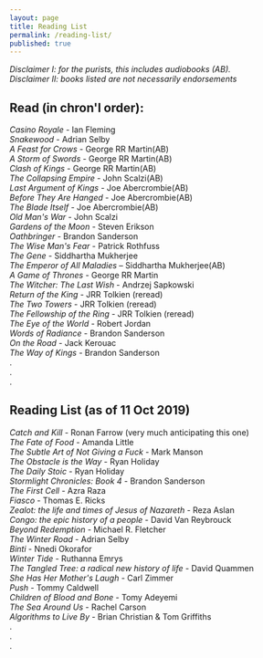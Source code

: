 ```yaml
---
layout: page
title: Reading List
permalink: /reading-list/
published: true
---
```

*Disclaimer I: for the purists, this includes audiobooks (AB).*
<br>
*Disclaimer II: books listed are not necessarily endorsements*
<br>
## Read (in chron'l order):
*Casino Royale* - Ian Fleming<br>
*Snakewood* - Adrian Selby<br>
*A Feast for Crows* - George RR Martin(AB)<br>
*A Storm of Swords* - George RR Martin(AB)<br>
*Clash of Kings* - George RR Martin(AB)<br>
*The Collapsing Empire* - John Scalzi(AB)<br>
*Last Argument of Kings* - Joe Abercrombie(AB)<br>
*Before They Are Hanged* - Joe Abercrombie(AB)<br>
*The Blade Itself* - Joe Abercrombie(AB)<br>
*Old Man's War* - John Scalzi<br>
*Gardens of the Moon* - Steven Erikson<br>
*Oathbringer* - Brandon Sanderson<br>
*The Wise Man's Fear* - Patrick Rothfuss<br>
*The Gene* - Siddhartha Mukherjee<br>
*The Emperor of All Maladies* – Siddhartha Mukherjee(AB)<br>
*A Game of Thrones* - George RR Martin<br>
*The Witcher: The Last Wish* - Andrzej Sapkowski<br>
*Return of the King* - JRR Tolkien (reread)<br>
*The Two Towers* - JRR Tolkien (reread)<br>
*The Fellowship of the Ring* - JRR Tolkien (reread)<br>
*The Eye of the World* - Robert Jordan<br>
*Words of Radiance* - Brandon Sanderson<br>
*On the Road* - Jack Kerouac<br>
*The Way of Kings* - Brandon Sanderson<br>
.<br>
.<br>
.<br>
    
## Reading List (as of 11 Oct 2019)
*Catch and Kill* - Ronan Farrow (very much anticipating this one)<br>
*The Fate of Food* - Amanda Little<br>
*The Subtle Art of Not Giving a Fuck* - Mark Manson<br>
*The Obstacle is the Way* - Ryan Holiday<br>
*The Daily Stoic* - Ryan Holiday<br>
*Stormlight Chronicles: Book 4* - Brandon Sanderson<br>
*The First Cell* - Azra Raza<br>
*Fiasco* - Thomas E. Ricks<br>
*Zealot: the life and times of Jesus of Nazareth* - Reza Aslan<br>
*Congo: the epic history of a people* - David Van Reybrouck<br>
*Beyond Redemption* - Michael R. Fletcher<br>
*The Winter Road* - Adrian Selby<br>
*Binti* - Nnedi Okorafor<br>
*Winter Tide* - Ruthanna Emrys<br>
*The Tangled Tree: a radical new history of life* - David Quammen<br>
*She Has Her Mother's Laugh* - Carl Zimmer<br>
*Push* - Tommy Caldwell<br>
*Children of Blood and Bone* - Tomy Adeyemi<br>
*The Sea Around Us* - Rachel Carson<br>
*Algorithms to Live By* - Brian Christian & Tom Griffiths<br>
.<br>
.<br>
.<br>

